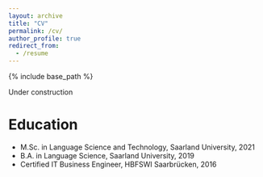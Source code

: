 ```yaml
---
layout: archive
title: "CV"
permalink: /cv/
author_profile: true
redirect_from:
  - /resume
---
```


{% include base_path %}

Under construction

Education
======
* M.Sc. in Language Science and Technology, Saarland University, 2021
* B.A. in Language Science, Saarland University, 2019
* Certified IT Business Engineer, HBFSWI Saarbrücken, 2016
